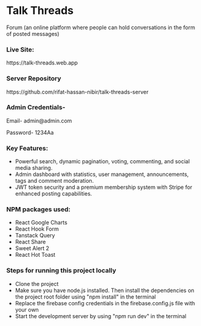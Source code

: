 # Talk Threads

Forum (an online platform where people can hold conversations
in the form of posted messages)


### Live Site:
<p>https://talk-threads.web.app</p>



### Server Repository
<p>https://github.com/rifat-hassan-nibir/talk-threads-server</p>

### Admin Credentials-
<p>Email- admin@admin.com<p/>
<p>Password- 1234Aa</p>

### Key Features:
- Powerful search, dynamic pagination, voting, commenting, and social media sharing.
- Admin dashboard with statistics, user management, announcements, tags and comment moderation.
- JWT token security and a premium membership system with Stripe for enhanced posting capabilities.

### NPM packages used:
- React Google Charts
- React Hook Form
- Tanstack Query
- React Share
- Sweet Alert 2
- React Hot Toast

### Steps for running this project locally
- Clone the project
- Make sure you have node.js installed. Then install the dependencies on the project root folder using "npm install" in the terminal
- Replace the firebase config credentials in the firebase.config.js file with your own
- Start the development server by using "npm run dev" in the terminal
